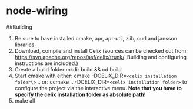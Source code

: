 node-wiring
===========

##Building

1.   Be sure to have installed cmake, apr, apr-util, zlib, curl and jansson libraries
2.   Download, compile and install Celix (sources can be checked out from  https://svn.apache.org/repos/asf/celix/trunk/. Building and configuring instructions are included.)
3.   Create a build folder mkdir build && cd build 
4.   Start cmake with either: cmake -DCELIX_DIR=`<celix installation folder\>` ..  or: ccmake ..  -DCELIX_DIR=`<celix installation folder>` to configure the project via the interactive menu. **Note that you have to specify the celix installation folder as absolute path!**
5.   make all

